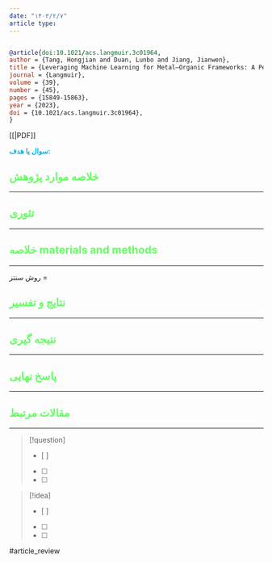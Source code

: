 ```yaml
---
date: "۱۴۰۳/۲/۷"
article type:
---
```


```bibtex

@article{doi:10.1021/acs.langmuir.3c01964,
author = {Tang, Hongjian and Duan, Lunbo and Jiang, Jianwen},
title = {Leveraging Machine Learning for Metal–Organic Frameworks: A Perspective},
journal = {Langmuir},
volume = {39},
number = {45},
pages = {15849-15863},
year = {2023},
doi = {10.1021/acs.langmuir.3c01964},
}
```

[[|PDF]]

**<span style="color:#00b0f0">سوال یا هدف:</span>**



## <span style="color:#64ff61">خلاصه موارد پژوهش</span>
---

## <span style="color:#64ff61">تئوری</span>
---



## <span style="color:#64ff61">خلاصه materials and methods</span>
---

روش سنتز = 



## <span style="color:#64ff61"> نتایج و تفسیر</span>
---



## <span style="color:#64ff61">نتیجه گیری</span>
---



## <span style="color:#64ff61">پاسخ نهایی</span>
---




## <span style="color:#64ff61">مقالات مرتبط</span>
---





> [!question] 
>- [ ] 
>- [ ]  
>- [ ] 


> [!idea] 
> - [ ] 
>- [ ] 
>- [ ] 



#article_review
